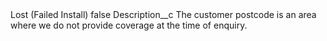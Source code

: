 <?xml version="1.0" encoding="UTF-8"?>
<CustomMetadata xmlns="http://soap.sforce.com/2006/04/metadata" xmlns:xsi="http://www.w3.org/2001/XMLSchema-instance" xmlns:xsd="http://www.w3.org/2001/XMLSchema">
    <label>Lost (Failed Install)</label>
    <protected>false</protected>
    <values>
        <field>Description__c</field>
        <value xsi:type="xsd:string">The customer postcode is an area where we do not provide coverage at the time of enquiry.</value>
    </values>
</CustomMetadata>
